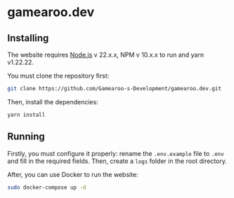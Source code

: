 # gamearoo.dev

## Installing

The website requires [Node.js](https://nodejs.org/) v 22.x.x, NPM v 10.x.x to run and yarn v1.22.22.

You must clone the repository first:

```sh
git clone https://github.com/Gamearoo-s-Development/gamearoo.dev.git
```

Then, install the dependencies:

```sh
yarn install
```

## Running

Firstly, you must configure it properly: rename the `.env.example` file to `.env` and fill in the required fields.
Then, create a `logs` folder in the root directory.

After, you can use Docker to run the website:

```sh
sudo docker-compose up -d
```